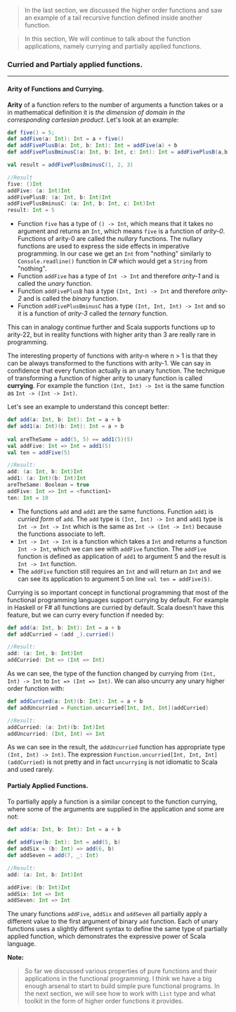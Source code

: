 > In the last section, we discussed the higher order functions and saw an example of a tail recursive function defined inside another function.

> In this section, We will continue to talk about the function applications, namely currying and partially applied functions.

### Curried and Partialy applied functions.
* * * * *

#### Arity of Functions and Currying.

**Arity** of a function refers to the number of arguments a function takes or a in mathematical definition it is *the dimension of domain in the corresponding cartesian product*. Let's look at an example:
```scala
def five() = 5;
def addFive(a: Int): Int = a + five()
def addFivePlusB(a: Int, b: Int): Int = addFive(a) + b
def addFivePlusBminusC(a: Int, b: Int, c: Int): Int = addFivePlusB(a,b) - c

val result = addFivePlusBminusC(1, 2, 3)

//Result
five: ()Int
addFive: (a: Int)Int
addFivePlusB: (a: Int, b: Int)Int
addFivePlusBminusC: (a: Int, b: Int, c: Int)Int
result: Int = 5
```

- Function `five` has a type of `() -> Int`, which means that it takes no argument and returns an `Int`, which means `five` is a function of *arity-0*. Functions of arity-0 are called the *nullary* functions. The nullary functions are used to express the side effects in imperative programming. In our case we get an `Int` from "nothing" similarly to `Console.readline()` function in C# which would get a `String` from "nothing".
- Function `addFive` has a type of `Int -> Int` and therefore *arity-1* and is called the *unary* function.
- Function `addFivePlusB` has a type `(Int, Int) -> Int` and therefore *arity-2* and is called the *binary* function.
- Function `addFivePlusBminusC` has a type `(Int, Int, Int) -> Int` and so it is a function of *arity-3* called the *ternary* function.

This can in analogy continue further and Scala supports functions up to arity-22, but in reality functions with higher arity than 3 are really rare in programming.

The interesting property of functions with arity-n where n > 1 is that they can be always transformed to the functions with arity-1. We can say in confidence that every function actually is an unary function. The technique of transforming a function of higher arity to unary function is called **currying**. For example the function `(Int, Int) -> Int` is the same function as `Int -> (Int -> Int)`.

Let's see an example to understand this concept better:
```scala
def add(a: Int, b: Int): Int = a + b
def add1(a: Int)(b: Int): Int = a + b
  
val areTheSame = add(5, 5) == add1(5)(5)
val addFive: Int => Int = add1(5)
val ten = addFive(5)

//Result:
add: (a: Int, b: Int)Int
add1: (a: Int)(b: Int)Int
areTheSame: Boolean = true
addFive: Int => Int = <function1>
ten: Int = 10
```
- The functions `add` and `add1` are the same functions. Function `add1` is *curried form* of `add`. The `add` type is `(Int, Int) -> Int` and `add1` type is `Int -> Int -> Int` which is the same as `Int -> (Int -> Int)` because the functions associate to left.
- `Int -> Int -> Int` is a function which takes a `Int` and returns a function `Int -> Int`, which we can see with `addFive` function. The `addFive` function is defined as application of `add1` to argument 5 and the result is `Int -> Int` function.
- The `addFive` function still requires an `Int` and will return an `Int` and we can see its application to argument 5 on line `val ten = addFive(5)`.

Currying is so important concept in functional programming that most of the functional programming languages support currying by default. For example in Haskell or F# all functions are curried by default. Scala doesn't have this feature, but we can curry every function if needed by:
```scala
def add(a: Int, b: Int): Int = a + b
def addCurried = (add _).curried()     

//Result:
add: (a: Int, b: Int)Int
addCurried: Int => (Int => Int)
```
As we can see, the type of the function changed by currying from `(Int, Int) -> Int` to `Int => (Int => Int)`. We can also uncurry any unary higher order function with:
```scala
def addCurried(a: Int)(b: Int): Int = a + b
def addUncurried = Function.uncurried[Int, Int, Int](addCurried)

//Result:
addCurried: (a: Int)(b: Int)Int
addUncurried: (Int, Int) => Int
```
As we can see in the result, the `addUncurried` function has appropriate type `(Int, Int) -> Int)`. The expression `Function.uncurried[Int, Int, Int](addCurried)` is not pretty and in fact `uncurrying` is not idiomatic to Scala and used rarely.

#### Partialy Applied Functions.

To partially apply a function is a similar concept to the function currying, where some of the arguments are supplied in the application and some are not:
```scala
def add(a: Int, b: Int): Int = a + b
  
def addFive(b: Int): Int = add(5, b)
def addSix = (b: Int) => add(6, b)
def addSeven = add(7, _: Int)

//Result:
add: (a: Int, b: Int)Int

addFive: (b: Int)Int
addSix: Int => Int
addSeven: Int => Int
```
The unary functions `addFive`, `addSix` and `addSeven` all partially apply a different value to the first argument of binary `add` function. Each of unary functions uses a slightly different syntax to define the same type of partially applied function, which demonstrates the expressive power of Scala language.

**Note:**
> So far we discussed various properties of pure functions and their applications in the functional programming. I think we have a big enough arsenal to start to build simple pure functional programs. In the next section, we will see how to work with `List` type and what toolkit in the form of higher order functions it provides.
